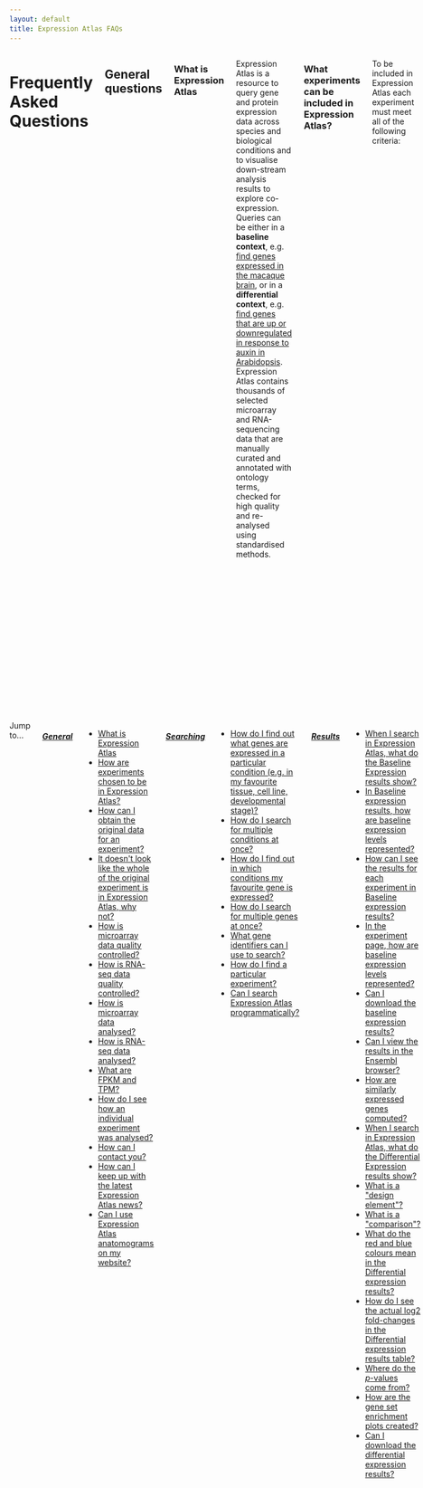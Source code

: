 ```yaml
---
layout: default
title: Expression Atlas FAQs
---
```


<div class="columns small-10">
  
# Frequently Asked Questions

## General questions

### What is Expression Atlas

Expression Atlas is a resource to query gene and protein expression data across species and biological conditions and to visualise down-stream analysis results to explore co-expression. Queries can be either in a **baseline context**, e.g. [find genes expressed in the macaque brain](/gxa/search?organism=macaca%20mulatta&conditionQuery=%5B%7B%22value%22%3A%22brain%22%7D%5D), or in a **differential context**, e.g. [find genes that are up or downregulated in response to auxin in Arabidopsis](/gxa/search?geneQuery=%5B%5D&organism=Arabidopsis%20thaliana&conditionQuery=%5B%7B%22value%22%3A%22auxin%22%7D%5D&ds=%7B%22kingdom%22%3A%5B%22plants%22%5D%7D#differential). Expression Atlas contains thousands of selected microarray and RNA-sequencing data that are manually curated and annotated with ontology terms, checked for high quality and re-analysed using standardised methods.

### What experiments can be included in Expression Atlas?

To be included in Expression Atlas each experiment must meet all of the following criteria:

*   Experiment measures gene or protein expression
*   Raw data are available
*   All samples within the dataset belong to a single species
*   Samples come from non-bacterial species
*   The species genome is available through [Ensembl](http://www.ensembl.org/index.html)
*   Annotations for microarray probes are available
*   Sufficient sample annotation is provided

Additionally, we employ several “softer” guidelines to determine whether or not an experiment is eligible for inclusion into Expression Atlas:

*   (differential): The experiment should have at least 2 experimental groups, with 3 biological replicates each and also have a clear control/reference group
*   (baseline): The experiment design does not involve any perturbations and the dataset should have at least 3 experimental groups with 3 biological replicates each
*   The experiment addresses a relevant biological question (is not technical or proof of principle study)
*   Experimental metadata are of high quality and confidence
*   The experimental design is not too complex (e.g. not too many factors) and allows for straightforward one-to-one comparisons

If an experiment is judged to be of particular interest and its inclusion in Expression Atlas is highly valuable for the community, we may decide to include it even if it fails some of the above guidelines. We also actively collaborate with several specialized initiatives such as the [Gramene](http://www.gramene.org/) consortium and [OpenTargets](https://www.opentargets.org/) and prioritize experiments that are of special interest to our partners. Please do not hesitate to [contact our team](https://www.ebi.ac.uk/support/gxa) if you have any questions about how we select experiments for Expression Atlas or you wish to recommend a dataset(s) that you feel should be ingested and displayed in this resource.

### How can I obtain the original data for an experiment?

The original raw and processed data files for experiments in Expression Atlas can be found by viewing the experiment in [ArrayExpress](https://www.ebi.ac.uk/arrayexpress). On any **Experiment page**, e.g. [RNA-seq of 934 human cancer cell lines from the Cancer Cell Line Encyclopedia](/gxa/experiments/E-MTAB-2770) click on the ![array express button](assets/img/ae-logo.png) button in the **Resources** tab to view the experiment in ArrayExpress. The original submitted data files can be downloaded as zip archives, and sample annotation is available in MAGE-TAB format text files. See the online tutorial [ ArrayExpress: Discover functional genomics data quickly and easily](https://www.ebi.ac.uk/training/online/course/arrayexpress-discover-functional-genomics-data-qui/files-and-download) for further information.

### It doesn't look like the whole of the original experiment is in Expression Atlas, why not?

We sometimes only include part of an experiment in Expression Atlas because (1) there are not sufficient replicates of all the sample groups within an experiment, or (2) the hybridization or sequencing was not of high enough quality. If there are still enough assays in the experiment after the removal of those with too few replicates or low quality then we continue processing the experiment for Expression Atlas.

### How is microarray data quality controlled?

Microarray data quality is assessed using the [arrayQualityMetrics](https://www.bioconductor.org/packages/release/bioc/html/arrayQualityMetrics.html) package in [R](https://www.r-project.org/). Outlier arrays are detected using distance measures, boxplots, and MA plots. If an array is classed as an outlier by all three methods, it is excluded from further analysis. Please see the arrayQualityMetrics [documentation](https://www.bioconductor.org/packages/release/bioc/vignettes/arrayQualityMetrics/inst/doc/arrayQualityMetrics.pdf) for more details on the methods used.

### How is RNA-seq data quality controlled?

RNA-seq reads are discarded based on several criteria. First, reads with quality scores less than Q10 are removed. Second, the reads are mapped against a contamination reference genome (_E. coli_ for animal data, fungal and microbial non-redundant reference for plants). Any reads that map to the contamination reference are removed. Third, reads with "uncalled" characters (i.e. "N"s) are discarded. Lastly, for paired-end libraries, any reads whose mate was lost in the previous three steps are also discarded. Please see the [iRAP](https://nunofonseca.github.io/irap/) [documentation](http://biorxiv.org/content/early/2014/06/06/005991) for more details on the methods used.

### How is microarray data analysed?

Raw single-channel microarray intensities are normalized using [RMA](https://biostatistics.oxfordjournals.org/content/4/2/249.long) via the [oligo](https://doi.org/10.1093/biostatistics/4.2.249) package from [Bioconductor](https://www.bioconductor.org/) ( [Affymetrix](https://www.affymetrix.com/) data) or using quantile normalization via the [limma](https://www.bioconductor.org/packages/release/bioc/html/limma.html) package ([Agilent](https://www.genomics.agilent.com/) data). Two-channel [Agilent](https://www.genomics.agilent.com/) data is normalized using LOESS via the [limma](https://www.bioconductor.org/packages/release/bioc/html/limma.html) package. Pairwise comparisons are performed using a moderated _t_\-test for each gene using [limma](https://www.bioconductor.org/packages/release/bioc/html/limma.html).

### How is RNA-seq data analysed?

RNA-seq data is analysed using the [iRAP](https://nunofonseca.github.io/irap/) pipeline. Quality-filtered reads are aligned to the latest version of the reference genome from [Ensembl](https://www.ensembl.org/index.html) using [TopHat2](https://genomebiology.biomedcentral.com/articles/10.1186/gb-2013-14-4-r36). Raw counts (number of mapped reads summarized and aggregated over each gene) are generated using [htseq-count](http://htseq.readthedocs.io/). Then, FPKM (fragments per kilobase of exon model per million mapped reads) and TPM (transcripts per million) are calculated. Pairwise comparisons are performed using a conditioned test based on the negative binomial distribution, using [DESeq](https://www.bioconductor.org/packages/release/bioc/html/DESeq.html).

### What are FPKM and TPM?

FPKM (fragments per kilobase of exon model per million reads mapped) and TPM (transcripts per million) are the most common units reported to estimate gene expression based on RNA-seq data. Both units are calculated from the number of reads that mapped to each particular gene sequence and both units are calculated taking into account two important factors in RNA-seq:

1.  The number of reads from a gene depends on its length. One expects more reads to be produced from longer genes.
2.  The number of reads from a gene depends on the sequencing depth that is the total number of reads you sequenced. One expects more reads to be produced from the sample that has been sequenced to a greater depth.

FPKM (introduced by [Trapnell et al, 2010](http://www.nature.com/nbt/journal/v28/n5/full/nbt.1621.html)) are calculated with the following formula:

![fpkm formula](assets/img/fpkm.png)

where _qi_ are raw counts (number of reads that mapped for each gene), _li_ is gene length and ![total number mapped reads](assets/img/total-number-mapped-reads.png) is the total number of mapped reads. The interpretation of FPKM is that if you sequence your RNA sample again, you expect to see for gene _i_, _FPKMi_ reads divided by gene _i_ length over a thousand and divided by the total number of reads mapped over a million.

[Li and Dewey, 2011](https://bmcbioinformatics.biomedcentral.com/articles/10.1186/1471-2105-12-323) introduced the unit TPM and [Pachter, 2011](https://arxiv.org/abs/1104.3889) established the relationship between both units. It is possible to compute TPM from FPKM as follows:

![tpm formula](assets/img/tpm.png)

### How do I see how an individual experiment was analysed?

On any **Experiment page**, e.g.[RNA-seq of coding RNA of eight barley tissues from different developmental stages](/gxa/experiments/E-MTAB-2809) you can see a breakdown of the analysis steps from raw data to the results you see in Expression Atlas by selecting the _Experiment design_ or _Supplemmentary information_ tab on the top of the experiment section.

### How can I contact you?

If you have any questions, problems or suggestions we would love to hear from you. You may reach us through [the EBI Support & feedback form.](https://www.ebi.ac.uk/support/gxa)

### How can I keep up with the latest Expression Atlas news?

If you would like to stay up-to-date with news about our latest releases and developments, please subscribe to the [Expression Atlas mailing list](https://listserver.ebi.ac.uk/mailman/listinfo/arrayexpress-atlas).

### Can I use Expression Atlas anatomograms on my website?

Yes! The anatomical diagrams (anatomograms) that you see alongside the baseline data are available from [GitHub](https://github.com/gxa/anatomogram/). The anatomograms are licenced under [Creative Commons Attribution (CC BY)](https://creativecommons.org/licenses/by/4.0/); if you’d like to use them, all we ask is that you attribute [Expression Atlas](/gxa) when you do.

##Searching

### How do I find out what genes are expressed in a particular condition (e.g. in my favourite tissue, cell line, developmental stage)?

Use the **Condition query** search box on the [home page](/gxa) to search for the condition you are interested in e.g. [kidney](/gxa/search?conditionQuery=%5B%7B%22value%22%3A%22kidney%22%7D%5D). Click on **Show anatomogram** in the top left corner if you want to see the corresponding anatomogram for each of the species displayed. Your query is expanded using the Experimental Factor Ontology [(EFO)](https://www.ebi.ac.uk/efo/), so that this search will also returns matching synonyms and child terms of [kidney](https://www.ebi.ac.uk/ols/search?q=kidney&submit1=1&ontology=efo) in EFO. You will see both baseline expression and differential expression results in the condition (organism part in our example) you searched for.

Select one experiment from the Baseline multi-experiment page (e.g. [GTEx](/gxa/experiments/E-MTAB-5214)) to see the results in that particular experiment. Use the _Select_ button under **Organism parts** on the left sidebar to find [what genes are expressed in kidney in GTEx](/gxa/experiments/E-MTAB-5214/Results?specific=true&geneQuery=%255B%255D&filterFactors=%257B%2522ORGANISM_PART%2522%253A%255B%2522cortex%2520of%2520kidney%2522%255D%257D&cutoff=%257B%2522value%2522%253A0.5%257D&unit=%2522TPM%2522).

### How do I search for multiple conditions at once?

Use the **Condition query** search box on the [home page](/gxa) to search for as many conditions as you want. You will need to type each condition, click enter and when you are done, just search. For example, searching with ![liver and heart](assets/img/liver-heart.png) will find [ all experiments in which both liver and heart are studied as well as the ones analysing either liver or heart](/gxa/search?conditionQuery=%5B%7B%22value%22%3A%22liver%22%7D%2C%7B%22value%22%3A%22heart%22%7D%5D).

### How do I find out in which conditions my favourite gene is expressed?

Use the **Gene query** search box on the [home page](/gxa) to search for your favourite gene (e.g. [SFTPC](/gxa/search?geneQuery=%5B%7B%22value%22%3A%22SFTPC%22%2C%22category%22%3A%22symbol%22%7D%5D)). Click on **Show anatomogram** in the top left corner if you want to see the corresponding anatomogram for each of the species displayed. You will see **Baseline expression** results in different conditions (e.g. organism part, cell line, cell type, developmental stage) and **Differential expression** results for biologically meaningful pairwise comparisons.

Select one experiment from the **Baseline expression** results (e.g. [GTEx](/gxa/experiments/E-MTAB-5214)) to see the results in that particular experiment. Use the **Gene query** box (e.g. SFTPC in our example) to find [in which tissues from GTEx gene SFTPC is expressed](/gxa/experiments/E-MTAB-5214/Results?specific=true&geneQuery=%255B%257B%2522value%2522%253A%2522SFTPC%2522%252C%2522category%2522%253A%2522symbol%2522%257D%255D&filterFactors=%257B%257D&cutoff=%257B%2522value%2522%253A0.5%257D&unit=%2522TPM%2522).

### How do I search for multiple genes at once?

Use the **Gene query** search box on the [home page](/gxa) to search for as many genes as you want. You will need to type each gene, click enter and when you are done, just search.

### What gene identifiers can I use to search?

You may use the following identifiers to search using the **Gene query** box:

*   Gene name symbol, e.g. [SFTPC](/gxa/search?geneQuery=[{"value":"SFTPC"}])
*   [Ensembl](https://www.ensembl.org/index.html) gene ID, e.g. [ENSG00000168484](/gxa/genes/ENSG00000168484)
*   [UniProt](https://www.uniprot.org/) ID, e.g. [O14777](/gxa/genesets/O14777)
*   [Interpro](https://www.ebi.ac.uk/interpro/) ID, e.g. [IPR001729](/gxa/genesets/IPR001729)
*   [Gene Ontology](http://www.geneontology.org/) ID, e.g. [GO:0007585](/gxa/genesets/GO:0007585)
*   [Gene Ontology](http://www.geneontology.org/) term, e.g. [respiratory gaseous exchange](/gxa/search?geneQuery=[{"value":"respiratory gaseous exchange"}])

### How do I find a particular experiment?

You can easily see all experiments in Expression Atlas by clicking in **All experiments** on the [home page](/gxa). You can narrow down the list of experiments by selecting Baseline or Differential in the first column at the bottom of the table. You can also select Plants or Animal and Fungi experiments (using the second column), experiments from a particular organism (fifth column) or experiments involving a particular variable (sixth column). Click on the Experiment title to see the experiment in Expression Atlas.

If you know the [ArrayExpress](https://www.ebi.ac.uk/arrayexpress) accession of the experiment you want to see (e.g. [E-MTAB-4202](https://www.ebi.ac.uk/arrayexpress/experiments/E-MTAB-4202/) ), you can link to the experiment in Expression Atlas using the following format: `https://www.ebi.ac.uk/gxa/experiments/**<ArrayExpress accession>**`

e.g. [https://www.ebi.ac.uk/gxa/experiments/E-MTAB-4202](/gxa/experiments/E-MTAB-4202)

### Are there any alternative ways of searching in Atlas?

It's best if you contact us and we will be able to advise you on your specific use case.

In the meantime, you can construct queries using URLs like the ones in the table below. Please be aware that the format of these URLs is subject to change. If your queries stop working, please check back here for the latest standard or get in touch with us through [the EBI Support & feedback form.](https://www.ebi.ac.uk/support/gxa)

Query

URL

In what conditions is [ASPM](/gxa/genes/ENSG00000066279) differentially expressed?

https://www.ebi.ac.uk/gxa/search?geneQuery=\[{"value":"ASPM"}\]#differential

What genes are differentially expressed in cancer?

https://www.ebi.ac.uk/gxa/search?conditionQuery=\[{"value":"cancer"}\]#differential

Show me comparisons where [zinc finger](https://www.ebi.ac.uk/interpro/entry/IPR007087) genes are differentially expressed in mice.

https://www.ebi.ac.uk/gxa/search?geneQuery=\[{"value":"zinc finger"}\]&organism=Mus musculus#differential

##Results

### When I search in Expression Atlas, what do the Baseline Expression results show?

If you search for a particular gene (e.g. **CFHR2**), the **Baseline Expression** results will display all organisms and conditions in which CFHR2 is expressed above the default minimum expression level of 0.5 FPKM or 0.5 TPM.

By default, we display expression data for different tissues, e.g [in which tissues is CFHR2 expressed?](/gxa/search?geneQuery=[{"value":"CFHR2", "category":"symbol"}]) but you can also use the filters to find gene expression in other conditions, such as [in which mouse cell types is CFHR2 expressed?](/gxa/genes/ENSMUSG00000033898?bs=%7B%22mus%20musculus%22%3A%5B%22CELL_TYPE%22%5D%7D&ds=%7B%22kingdom%22%3A%5B%22animals%22%5D%7D#baseline)

If you search for a particular condition (e. g. [liver](/gxa/search?conditionQuery=[{"value":"liver"}]#baseline)), in the **Baseline Expression** results you will see all organisms and experiments matching your search.

### In Baseline expression results, how are baseline expression levels represented?

In **Baseline expression** results you will see one heatmap per species. Each heatmap shows, for each species, all conditions (columns) and all experiments (rows) that matched your search. Expression levels are displayed in the heatmap in five different colours:

1.  Grey box: expression level is below cutoff (0.5 FPKM or 0.5 TPM)
2.  Light blue box: expression level is low (between 0.5 to 10 FPKM or 0.5 to 10 TPM)
3.  Medium blue box: expression level is medium (between 11 to 1000 FPKM or 11 to 1000 TPM)
4.  Dark blue box: expression level is high (more than 1000 FPKM or more than 1000 TPM)
5.  White box: there is no data available

### How can I see the results for each experiment in Baseline expression results?

Each Baseline expression experiment in Expression Atlas has its own **Experiment page**, e.g. [Strand-specific RNA-seq of 13 human tissues from Michael Snyder's lab for the ENCODE project](/gxa/experiments/E-MTAB-4344) where you can see a heatmap showing the 50 most specifically expressed genes across all conditions studied.

You can further refine the query by narrowing the search to a particular gene (e.g. [CTRB1](/gxa/experiments/E-MTAB-4344/Results?specific=true&geneQuery=%255B%257B%2522value%2522%253A%2522Ctrb1%2522%252C%2522category%2522%253A%2522symbol%2522%257D%255D&filterFactors=%257B%257D&cutoff=%257B%2522value%2522%253A0.5%257D&unit=%2522TPM%2522)), or gene sets (e.g. [CELA3A, CELA3B, CTRB1, CTRB2, PRSS1, PRSS2](/gxa/experiments/E-MTAB-4344/Results?specific=true&geneQuery=%255B%257B%2522value%2522%253A%2522CELA3A%2522%252C%2522category%2522%253A%2522symbol%2522%257D%252C%257B%2522value%2522%253A%2522CELA3B%2522%252C%2522category%2522%253A%2522symbol%2522%257D%252C%257B%2522value%2522%253A%2522CTRB1%2522%252C%2522category%2522%253A%2522symbol%2522%257D%252C%257B%2522value%2522%253A%2522CTRB2%2522%252C%2522category%2522%253A%2522symbol%2522%257D%252C%257B%2522value%2522%253A%2522PRSS1%2522%252C%2522category%2522%253A%2522symbol%2522%257D%252C%257B%2522value%2522%253A%2522PRSS2%2522%252C%2522category%2522%253A%2522symbol%2522%257D%255D&filterFactors=%257B%257D&cutoff=%257B%2522value%2522%253A0.5%257D&unit=%2522TPM%2522)), or by limiting which organism parts are searched over (e.g. [genes specifically expressed in pancreas](/gxa/experiments/E-MTAB-4344/Results?specific=true&geneQuery=%255B%255D&filterFactors=%257B%2522ORGANISM_PART%2522%253A%255B%2522pancreas%2522%255D%257D&cutoff=%257B%2522value%2522%253A0.5%257D&unit=%2522TPM%2522)).

### In the experiment page, how are baseline expression levels represented?

In the Experiment page, e.g. [Transcription profiling by high throughput sequencing of different potato tissues (genotype RH89-039-16)](/gxa/experiments/E-MTAB-552)expression levels are represented in one heatmap that shows gene expression levels for the 50 most specifically expressed genes (rows) across all conditions studied in the experiment selected (columns).

Expression levels are displayed in the heatmap by colour intensity, according to the gradient bar above the heatmap. Hover the mouse above a cell to show a tooltip with the numerical values corresponding to each colour.

### Can I download the baseline expression results?

Yes, click on the ![Download All Results button](assets/img/download-all-results-button.png) button above the heatmap to download the data corresponding to your query. For example, if you select 'flower' in the **Organism part** box, use the **Download all results** button to download expression data for the [ subset of genes specifically expressed in flower](/gxa/experiments/E-MTAB-552/Results?specific=true&geneQuery=%255B%255D&filterFactors=%257B%2522ORGANISM_PART%2522%253A%255B%2522flower%2522%252C%2522stamen%2522%255D%257D&cutoff=%257B%2522value%2522%253A0.5%257D&unit=%2522TPM%2522) in tab-delimited format with no ordering.

On the other hand, by clicking on the _Downloads tab_ of the experiment page you will download expression data for all genes and all conditions studied in the experiment.

### Can I view the results in the Ensembl browser?

Yes, you can. From the heatmap of the Experiment page, e.g. [Baseline expression from transcriptional profiling of zebrafish developmental stages](/gxa/experiments/E-ERAD-475) just select a gene (e.g. **SNORD61**) and a condition, developmental stage in that particular experiment (e.g. **gastrula 50%-epiboly**) and click on the ![Ensembl Genome Browser](assets/img/ensembl-genome-browser-button.png) button in the left of the heatmap. You will see [ gene expression value for gene SNORD61 in developmental stage gastrula 50%-epiboly in the context of the genomic location of SNORD61](https://www.ensembl.org/Danio_rerio/Location/View?g=ENSDARG00000083171;r=14:31520436-31520513;t=ENSDART00000116362;text=;time=1504707519).

For plant experiments, e.g. [Transcriptomes for hybrids (F1s) between 18 Arabidopsis thaliana parents of the Multiparent Advanced Generation Inter-Cross (MAGIC) genetic mapping resource](/gxa/experiments/E-GEOD-55482) you can also use the ![Gramene Genome Browser](assets/img/gramene-genome-browser-button.png) button to see, for example, [ gene expression value for gene EPR1 in ecotype Sf-2 x Can-0 in the context of the genomic location of EPR1](http://ensembl.gramene.org/Arabidopsis_thaliana/Location/View?g=AT2G27380;r=2:11713411-11715774;t=AT2G27380.1;time=1484746364).

For experiments performed in _Caenorhabditis elegans_ or in _Schistosoma mansoni_ such as [RNA-Seq of Schistosoma mansoni (flatworms) larva and adult individuals at different life-stages](/gxa/experiments/E-MTAB-451) you can see the results using the ![WormBase Genome Browser](assets/img/wormbase-genome-browser-button.png) button.

### How are similarly expressed genes computed?

Similarly expressed genes across conditions in baseline experiments (e.g. tissues, developmental stages) are shown where available. They are computed on per-experiment basis, for experiments with three or more conditions. The method for estimating them involves two steps. The first one involves k-means clustering (for all possible values of k, capped to 100) of the expression of each gene across (e.g.) tissues. The second step compares the clusters on a gene-to-gene basis and outputs a ranked list of genes with decreasing similarity of expression patterns for each gene. The top 50 similarly expressed genes can be explored on our interface. Lowly expressed genes are filtered out from the calculation. The method has been implemented within the Bioconductor package [ClusterSeq](https://bioconductor.org/packages/devel/bioc/html/clusterSeq.html).

### When I search in Expression Atlas, what do the Differential Expression results show?

If you search for a particular gene (e.g. **CFHR2**), in the **Differential expression** results you will see [all comparisons in all species in which CFHR2 is differentially expressed](/gxa/search?geneQuery=[{"value":"CFHR2"}]#differential) (absolute value of log2 fold-change > 1 and adjusted p-value < 0.05). Comparisons in which gene CFHR2 is differentially expressed are ordered so the one with the largest absolute value of log2 fold-change is at the top. If gene CFHR2 has identical log2 fold-change in several comparisons, then the one with the lower adjusted _p_\-value goes first.

If you search for a particular condition (e. g. **liver**), in the **Differential expression** results you will see [all comparisons in all species that matched your search](/gxa/search?conditionQuery=[{"value":"liver"}]#differential). When several genes show differential expression you will see one row per each gene and comparison. Comparisons are ordered following the same criteria as explained before.

In both cases, you can narrow down the results displayed using the filters in the left where you can select a particular species (e.g. Mus musculus), experimental variable (e.g. compound) to see which comparisons involve the treatment of liver with a compound in mouse.

Click on the Comparison name (e.g. ['CCl4; 1.6 gram per kilogram' at '24 hour' vs 'none' at '0 hour'](/gxa/experiments/E-MTAB-2445?geneQuery=ENSMUSG00000026839&queryFactorValues=g1_g5&specific=false)) to find out more information about a particular gene-comparison combination. In microarray experiments, some genes may be targeted by more than one probe set. The table in the **Differential expression** results shows the values for the probe set with the largest absolute log2 fold-change. You can see details of all probe sets for a given gene on the Experiment page. For example, [gene Car3 is represented by 4 probe sets](/gxa/experiments/E-MTAB-2445/Results?specific=true&geneQuery=%255B%257B%2522value%2522%253A%2522Car3%2522%252C%2522category%2522%253A%2522symbol%2522%257D%255D&filterFactors=%257B%257D&cutoff=%257B%2522foldChange%2522%253A1%252C%2522pValue%2522%253A0.05%257D&regulation=%2522UP_DOWN%2522) in the experiment [Transcriptional responses in liver upon acute CCl4 intoxication](/gxa/experiments/E-MTAB-2445).

### What is a "design element"?

On microarray experiment pages, you will see the **design element** name alongside the gene name. A design element is also known as a probe or probe set. This is the oligonucleotide probe (or group thereof) on the microarray that targets that gene.

### What is a "comparison"?

A **comparison** is where two groups of samples are compared in a differential expression experiment. An example of a comparison is ['breast cancer' _vs._ 'normal'](/gxa/experiments/E-GEOD-31138/Results).

For each gene, the mean expression level of the **test** group (e.g. breast cancer) is compared with the mean expression level of the **reference** group (e.normal), and a statistical test is performed to decide whether the two means are significantly different.

### What do the red and blue colours mean in the Differential expression results?

Let's search for the condition [breast cancer in a differential context](/gxa/search?conditionQuery=%5B%7B%22value%22%3A%22breast%20cancer%22%7D%5D#differential). A red box indicates that the gene is **up-regulated** in the test condition while a blue box means that the gene is **down-regulated** in the test condition. The colour intensity of filled boxes in the table represents how large the log2 fold-change is for each gene. The larger the log2 fold-change, the more intense the red or blue colour.

The two bars above the Differential expression results table show the red and blue colour intensities for the **top 50** genes shown on the page. The colour intensities represent the log2 fold-changes for the genes shown.

### How do I see the actual log2 fold-changes in the Differential expression results table?

Click on the ![Display Log2 Fold-Change button](assets/img/display-log2-fc.png) button to the top left corner of the table to see the numerical values of the log2 fold-change per each gene in each comparison.

### Where do the _p_\-values come from?

In a microarray experiment, each gene's mean expression level in the **test** group is compared with its mean expression level in the **reference** group using a moderated _t_\-test. This is done using the [limma](https://www.bioconductor.org/packages/2.13/bioc/html/limma.html) package from [Bioconductor](https://www.bioconductor.org/).

In an RNA-seq experiment, each gene's mean expression level in the **test** group is compared with its mean expression level in the **reference** group using a conditioned test based on the negative binomial distribution, analogous to Fisher's exact test. This is done using the [DESeq](https://www.bioconductor.org/packages/2.13/bioc/html/DESeq.html) package in [Bioconductor](https://www.bioconductor.org/).

Because the same test is done on thousands of genes at once, _p_\-values are adjusted for **multiple testing** using the [Benjamini and Hochberg (1995)](https://www.jstor.org/stable/2346101) false discovery rate (FDR) correction. This is what is meant by **adjusted _p_\-value**.

### How are the gene set enrichment plots created?

Gene set enrichment analysis is performed using the [Piano](https://www.bioconductor.org/packages/release/bioc/html/piano.html) package from [Bioconductor](https://www.bioconductor.org/). For each comparison, enrichment of terms from [GO](http://www.geneontology.org/), [InterPro](https://www.ebi.ac.uk/interpro/), and [Reactome](http://www.reactome.org/) is tested for within the set of differentially expressed genes, using a variation on [Fisher's exact test](https://en.wikipedia.org/wiki/Fisher%27s_exact_test). Gene set enrichment plots are only shown when statistically significant enrichment of terms was detected. This means that for some experiments, the menu will not display plots for all three of the aforementioned resources.

### Can I download the differential expression results?

Yes, click on the ![Download All Results button](assets/img/download-all-results-button.png) button above the heatmap to download the data corresponding to your query. For example, in [Transcription profiling by array of pancreatic islets from Sgpp2 knockout mice after high fat diet](/gxa/experiments/E-GEOD-73131) if you select just one comparison, e.g. 'high fat diet' vs 'normal' in 'Sgpp2 knockout' from the **Comparison** box and click Apply, by clicking on the **Download all results** button you will download [ expression data for the subset of genes differentially expressed in that particular comparison](/gxa/experiments/E-GEOD-73131/Results?specific=true&geneQuery=%255B%255D&filterFactors=%257B%2522COMPARISON_NAME%2522%253A%255B%2522%27high%2520fat%2520diet%27%2520vs%2520%27normal%27%2520in%2520%27Sgpp2%2520knockout%27%2522%255D%257D&cutoff=%257B%2522foldChange%2522%253A1%252C%2522pValue%2522%253A0.05%257D&regulation=%2522UP_DOWN%2522) in tab-delimited format with no ordering.

On the other hand, by clicking on the _Downloads_ tab of the experiment page you will download expression data for all genes in all comparisons studied in the experiment.
  </div>
  <div class="columns small-2>

#### Jump to...

##### [General](#general-questions)

*   [What is Expression Atlas](#what-is-expression-atlas)
*   [How are experiments chosen to be in Expression Atlas?](#what-experiments-can-be-included-in-expression-atlas)
*   [How can I obtain the original data for an experiment?](#how-can-i-obtain-the-original-data-for-an-experiment)
*   [It doesn't look like the whole of the original experiment is in Expression Atlas, why not?](#it-doesnt-look-like-the-whole-of-the-original-experiment-is-in-expression-atlas-why-not)
*   [How is microarray data quality controlled?](#how-is-microarray-data-quality-controlled)
*   [How is RNA-seq data quality controlled?](#how-is-RNA-seq-data-quality-controlled)
*   [How is microarray data analysed?](#how-is-microarray-data-analysed)
*   [How is RNA-seq data analysed?](#how-is-rna-seq-data-analysed)
*   [What are FPKM and TPM?](#what-are-fpkm-and-tpm)
*   [How do I see how an individual experiment was analysed?](#how-do-i-see-how-an-individual-experiment-was-analysed)
*   [How can I contact you?](#how-can-i-contact-you)
*   [How can I keep up with the latest Expression Atlas news?](#how-can-i-keep-up-with-the-latest-expression-atlas-news)
*   [Can I use Expression Atlas anatomograms on my website?](#can-i-use-expression-atlas-anatomograms-on-my-website)

##### [Searching](#searching)

*   [How do I find out what genes are expressed in a particular condition (e.g. in my favourite tissue, cell line, developmental stage)?](#how-do-I-find-out-what-genes-are-expressed-in-a-particular-condition-e-g-in-my-favourite-tissue-cell-line-developmental-stage)
*   [How do I search for multiple conditions at once?](#how-do-i-search-for-multiple-conditions-at-once)
*   [How do I find out in which conditions my favourite gene is expressed?](#how-do-i-find-out-in-which-conditions-my-favourite-gene-is-expressed)
*   [How do I search for multiple genes at once?](#how-do-i-search-for-multiple-genes-at-once)
*   [What gene identifiers can I use to search?](#what-gene-identifiers-can-i-use-to-search)
*   [How do I find a particular experiment?](#how-do-i-find-a-particular-experiment)
*   [Can I search Expression Atlas programmatically?](#are-there-any-alternative-ways-of-searching-in-atlas)

##### [Results](#results)

*   [When I search in Expression Atlas, what do the Baseline Expression results show?](#when-i-search-in-expression-atlas-what-do-the-baseline-expression-results-show)
*   [In Baseline expression results, how are baseline expression levels represented?](#in-baseline-expression-results-how-are-baseline-expression-levels-represented)
*   [How can I see the results for each experiment in Baseline expression results?](#how-can-i-see-the-results-for-each-experiment-in-baseline-expression-results)
*   [In the experiment page, how are baseline expression levels represented?](#in-the-experiment-page-how-are-baseline-expression-levels-represented)
*   [Can I download the baseline expression results?](#can-i-download-the-baseline-expression-results)
*   [Can I view the results in the Ensembl browser?](#can-i-view-the-results-in-the-ensembl-browser)
*   [How are similarly expressed genes computed?](#how-are-similarly-expressed-genes-computed)
*   [When I search in Expression Atlas, what do the Differential Expression results show?](#when-i-search-in-expression-atlas-what-do-the-differential-expression-results-show)
*   [What is a "design element"?](#what-is-a-design-element)
*   [What is a "comparison"?](#what-is-a-comparison)
*   [What do the red and blue colours mean in the Differential expression results?](#what-do-the-red-and-blue-colours-mean-in-the-differential-expression-results)
*   [How do I see the actual log2 fold-changes in the Differential expression results table?](#how-do-i-see-the-actual-log2-fold-changes-in-the-differential-expression-results-table)
*   [Where do the _p_\-values come from?](#where-do-the-p-values-come-from)
*   [How are the gene set enrichment plots created?](#how-are-the-gene-set-enrichment-plots-created)
*   [Can I download the differential expression results?](#can-i-download-the-differential-expression-results)
</div>
